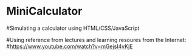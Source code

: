 # MiniCalculator

#Simulating a calculator using HTML/CSS/JavaScript

#Using reference from lectures and learning resoures from the Internet: #https://www.youtube.com/watch?v=mGejsI4vKjE
